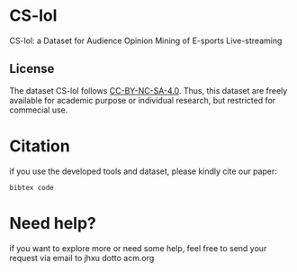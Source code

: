# CS-lol
CS-lol: a Dataset for Audience Opinion Mining of E-sports Live-streaming

## License

The dataset CS-lol follows [CC-BY-NC-SA-4.0](LICENSE). Thus, this dataset are freely available for academic purpose or individual research, but restricted for commecial use.

# Citation

if you use the developed tools and dataset, please kindly cite our paper:

```
bibtex code
```

# Need help?

if you want to explore more or need some help, feel free to send your request via email to jhxu dotto acm.org 

